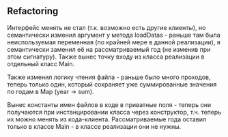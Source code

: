 ## Refactoring

Интерфейс менять не стал (т.к. возможно есть другие клиенты), но семантически изменил аргумент у метода loadDatas - 
раньше там была неиспользуемая переменная (по крайней мере в данной реализации), я семантически заменил её на 
рассматриваемый год (не изменив при этом сигнатуру). Также вынес точку входу из класса реализации в отдельный класс Main.

Также изменил логику чтения файла - раньше было много проходов, теперь только один, который сохраняет уже суммированные 
значения по годам в Map (year -> sum).

Вынес константы имен файлов в коде в приватные поля - теперь они получаются при инстанцировании класса через конструктор, 
т.ч. теперь их можно менять из кода-клиента. Рассматриваемые года оставил только в классе Main - в классе реализации они не нужны.
